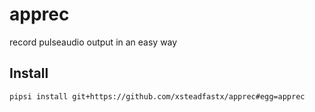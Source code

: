 # apprec
record pulseaudio output in an easy way

## Install
```
pipsi install git+https://github.com/xsteadfastx/apprec#egg=apprec
```
